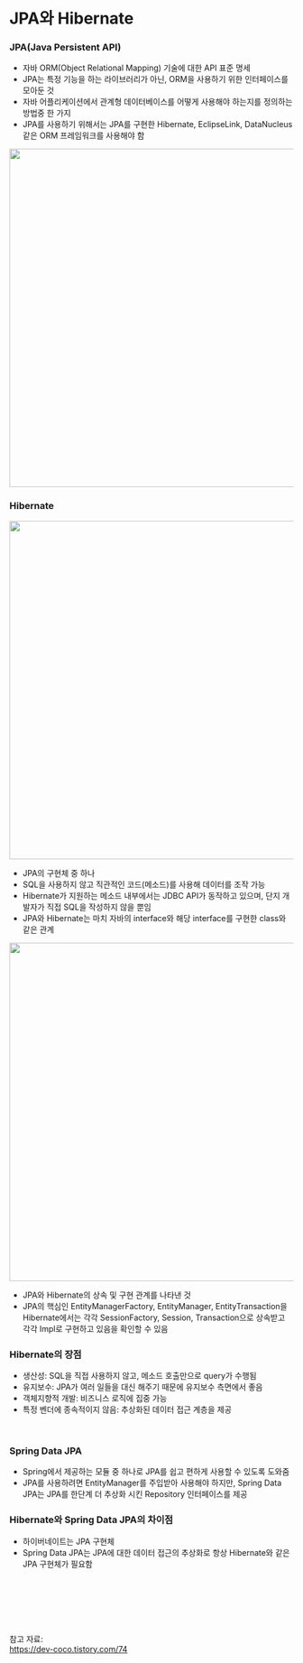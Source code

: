 # JPA와 Hibernate

### JPA(Java Persistent API)

- 자바 ORM(Object Relational Mapping) 기술에 대한 API 표준 명세
- JPA는 특정 기능을 하는 라이브러리가 아닌, ORM을 사용하기 위한 인터페이스를 모아둔 것
- 자바 어플리케이션에서 관계형 데이터베이스를 어떻게 사용해야 하는지를 정의하는 방법중 한 가지
- JPA를 사용하기 위해서는 JPA를 구현한 Hibernate, EclipseLink, DataNucleus 같은 ORM 프레임워크를 사용해야 함

<img src="https://github.com/98000001/CS-Study/assets/80199502/3a219874-f704-43e5-b168-3cdae5bd7df7"  width="600">

<br>

### Hibernate

<img src="https://github.com/98000001/CS-Study/assets/80199502/10e5e80d-52c8-4895-a000-3b8df6fed790"  width="600">

- JPA의 구현체 중 하나
- SQL을 사용하지 않고 직관적인 코드(메소드)를 사용해 데이터를 조작 가능
- Hibernate가 지원하는 메소드 내부에서는 JDBC API가 동작하고 있으며, 단지 개발자가 직접 SQL을 작성하지 않을 뿐임
- JPA와 Hibernate는 마치 자바의 interface와 해당 interface를 구현한 class와 같은 관계

<img src="https://github.com/98000001/CS-Study/assets/80199502/75af65a3-29ab-4b20-952f-a09030b1d4c4"  width="600">

- JPA와 Hibernate의 상속 및 구현 관계를 나타낸 것
- JPA의 핵심인 EntityManagerFactory, EntityManager, EntityTransaction을Hibernate에서는 각각 SessionFactory, Session, Transaction으로 상속받고 각각 Impl로 구현하고 있음을 확인할 수 있음

### Hibernate의 장점

- 생산성: SQL을 직접 사용하지 않고, 메소드 호출만으로 query가 수행됨
- 유지보수: JPA가 여러 일들을 대신 해주기 때문에 유지보수 측면에서 좋음
- 객체지향적 개발: 비즈니스 로직에 집중 가능
- 특정 벤더에 종속적이지 않음: 추상화된 데이터 접근 계층을 제공

<br>

### Spring Data JPA

- Spring에서 제공하는 모듈 중 하나로 JPA를 쉽고 편하게 사용할 수 있도록 도와줌
- JPA를 사용하려면 EntityManager를 주입받아 사용해야 하지만, Spring Data JPA는 JPA를 한단계 더 추상화 시킨 Repository 인터페이스를 제공

### Hibernate와 Spring Data JPA의 차이점

- 하이버네이트는 JPA 구현체
- Spring Data JPA는 JPA에 대한 데이터 접근의 추상화로 항상 Hibernate와 같은 JPA 구현체가 필요함

<br><br><br><br><br>

참고 자료: <br>
https://dev-coco.tistory.com/74
